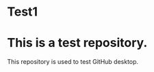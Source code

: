 # Test1
This is a test repository.
==========================

This repository is used to test GitHub desktop.